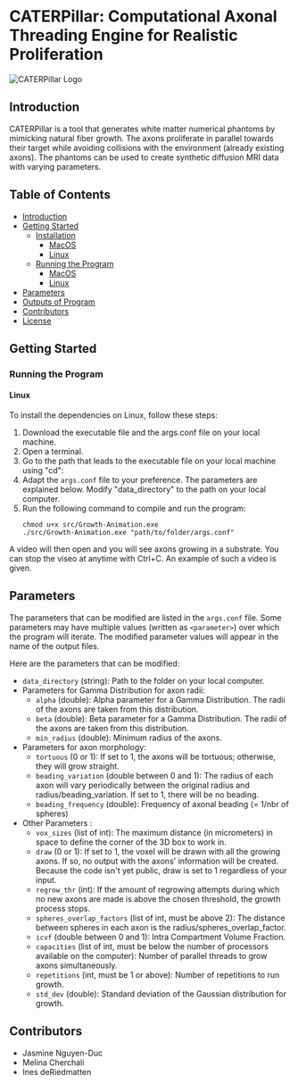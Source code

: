# CATERPillar: Computational Axonal Threading Engine for Realistic Proliferation

![CATERPillar Logo](https://github.com/jazz031195/CATERPillar/blob/updated/caterpillar.jpg)

## Introduction
CATERPillar is a tool that generates white matter numerical phantoms by mimicking natural fiber growth. The axons proliferate in parallel towards their target while avoiding collisions with the environment (already existing axons). The phantoms can be used to create synthetic diffusion MRI data with varying parameters.

## Table of Contents
- [Introduction](#introduction)
- [Getting Started](#getting-started)
  - [Installation](#installation)
    - [MacOS](#macos)
    - [Linux](#linux)
  - [Running the Program](#running-the-program)
    - [MacOS](#macos-1)
    - [Linux](#linux-1)
- [Parameters](#parameters)
- [Outputs of Program](#outputs-of-program)
- [Contributors](#contributors)
- [License](#license)

## Getting Started
### Running the Program

#### Linux
To install the dependencies on Linux, follow these steps:
1. Download the executable file and the args.conf file on your local machine.
2. Open a terminal.
3. Go to the path that leads to the executable file on your local machine using "cd":
4. Adapt the `args.conf` file to your preference. The parameters are explained below. Modify "data_directory" to the path on your local computer.
6. Run the following command to compile and run the program:
   ```shell
   chmod u+x src/Growth-Animation.exe
   ./src/Growth-Animation.exe "path/to/folder/args.conf"
   ```
A video will then open and you will see axons growing in a substrate. You can stop the viseo at anytime with Ctrl+C. An example of such a video is given.
   
## Parameters
The parameters that can be modified are listed in the `args.conf` file. Some parameters may have multiple values (written as `<parameter>`) over which the program will iterate. The modified parameter values will appear in the name of the output files.

Here are the parameters that can be modified:
- `data_directory` (string): Path to the folder on your local computer.
- Parameters for Gamma Distribution for axon radii:
  - `alpha` (double): Alpha parameter for a Gamma Distribution. The radii of the axons are taken from this distribution.
  - `beta` (double): Beta parameter for a Gamma Distribution. The radii of the axons are taken from this distribution.
  - `min_radius` (double): Minimum radius of the axons.
- Parameters for axon morphology:
  - `tortuous` (0 or 1): If set to 1, the axons will be tortuous; otherwise, they will grow straight.
  - `beading_variation` (double between 0 and 1): The radius of each axon will vary periodically between the original radius and radius/beading_variation. If set to 1, there will be no beading.
  - `beading_frequency` (double): Frequency of axonal beading (= 1/nbr of spheres)
- Other Parameters :
  - `vox_sizes` (list of int): The maximum distance (in micrometers) in space to define the corner of the 3D box to work in.
  - `draw` (0 or 1): If set to 1, the voxel will be drawn with all the growing axons. If so, no output with the axons' information will be created. Because the code isn't yet public, draw is set to 1 regardless of your input.
  - `regrow_thr` (int): If the amount of regrowing attempts during which no new axons are made is above the chosen threshold, the growth process stops.
  - `spheres_overlap_factors` (list of int, must be above 2): The distance between spheres in each axon is the radius/spheres_overlap_factor.
  - `icvf` (double between 0 and 1): Intra Compartment Volume Fraction.
  - `capacities` (list of int, must be below the number of processors available on the computer): Number of parallel threads to grow axons simultaneously.
  - `repetitions` (int, must be 1 or above): Number of repetitions to run growth.
  - `std_dev` (double): Standard deviation of the Gaussian distribution for growth.


## Contributors
- Jasmine Nguyen-Duc
- Melina Cherchali
- Ines deRiedmatten

